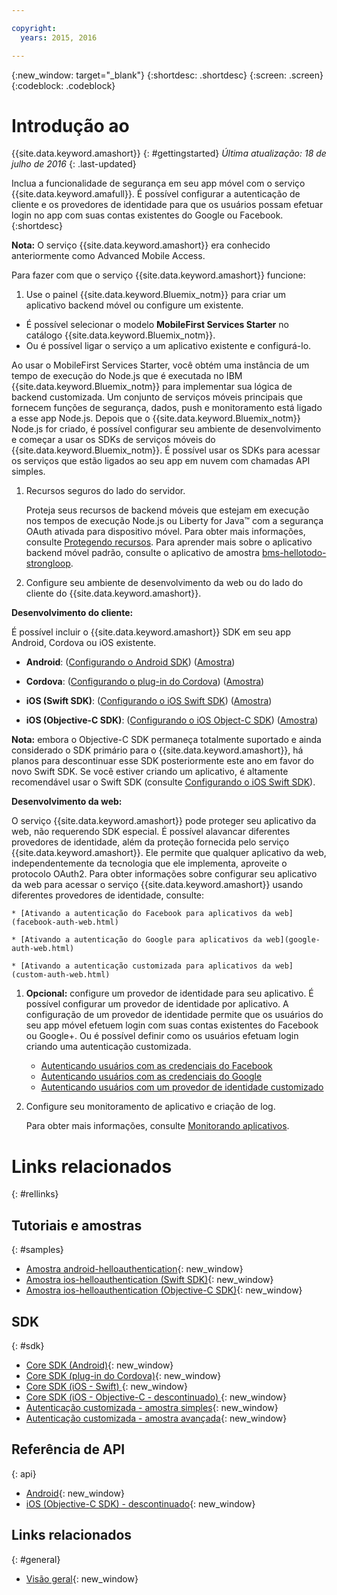 ```yaml
---

copyright:
  years: 2015, 2016

---
```


{:new_window: target="_blank"}
{:shortdesc: .shortdesc}
{:screen: .screen}
{:codeblock: .codeblock}

# Introdução ao
{{site.data.keyword.amashort}}
{: #gettingstarted}
*Última atualização: 18 de julho de 2016*
{: .last-updated}

Inclua a funcionalidade de segurança em seu app móvel com o serviço {{site.data.keyword.amafull}}. É possível configurar a autenticação de cliente e
os provedores de identidade para que os usuários possam efetuar login no app com suas
contas existentes do Google ou Facebook.
{:shortdesc}

**Nota:** O serviço {{site.data.keyword.amashort}} era
conhecido anteriormente como Advanced Mobile Access.


Para fazer com que o serviço {{site.data.keyword.amashort}} funcione:

1.  Use o painel {{site.data.keyword.Bluemix_notm}} para criar um aplicativo backend móvel ou configure um existente.
  - É possível selecionar o modelo **MobileFirst Services Starter** no catálogo {{site.data.keyword.Bluemix_notm}}.
  - Ou é possível ligar o serviço a um aplicativo existente e configurá-lo.

   Ao usar o MobileFirst Services Starter, você obtém uma instância de um tempo de execução do Node.js que é executada no IBM {{site.data.keyword.Bluemix_notm}} para implementar sua lógica de backend customizada. Um conjunto de serviços móveis principais que fornecem funções de segurança, dados, push e monitoramento está ligado a esse app Node.js. Depois que o {{site.data.keyword.Bluemix_notm}} Node.js for criado, é possível configurar seu ambiente de desenvolvimento e começar a usar os SDKs de serviços móveis do {{site.data.keyword.Bluemix_notm}}. É possível usar os SDKs para acessar os serviços que estão ligados ao seu app em nuvem com chamadas API simples.
  
1. Recursos seguros do lado do servidor.

   Proteja seus recursos de backend móveis que estejam em execução nos tempos de execução Node.js ou Liberty for Java&trade; com a segurança OAuth ativada para dispositivo móvel. Para obter mais informações, consulte [Protegendo recursos](protecting-resources.html).
   Para aprender mais sobre o aplicativo backend móvel padrão, consulte o aplicativo de amostra [bms-hellotodo-strongloop](https://github.com/ibm-bluemix-mobile-services/bms-hellotodo-strongloop).

1. Configure seu ambiente de desenvolvimento da web ou do lado do cliente do {{site.data.keyword.amashort}}.

  **Desenvolvimento do cliente:**
  
   É possível incluir o
{{site.data.keyword.amashort}} SDK em seu app Android, Cordova ou iOS existente. 
   * **Android**: ([Configurando o Android SDK](getting-started-android.html)) ([Amostra](https://github.com/ibm-bluemix-mobile-services/bms-samples-android-helloauthentication))
  
   * **Cordova**: ([Configurando o plug-in do Cordova](getting-started-cordova.html)) ([Amostra](https://github.com/ibm-bluemix-mobile-services/bms-samples-cordova-helloauthentication))
  
   * **iOS (Swift SDK)**: ([Configurando o iOS Swift SDK](getting-started-ios-swift-sdk.html)) ([Amostra](https://github.com/ibm-bluemix-mobile-services/bms-samples-swift-helloauthentication))
  
   * **iOS (Objective-C SDK)**: ([Configurando o iOS Object-C SDK](getting-started-ios.html)) ([Amostra](https://github.com/ibm-bluemix-mobile-services/bms-samples-ios-helloauthentication))
   
   **Nota:** embora o Objective-C SDK permaneça totalmente suportado e ainda considerado o SDK primário para o
{{site.data.keyword.amashort}}, há planos para descontinuar esse SDK posteriormente este ano em favor do novo Swift SDK. Se você estiver criando um aplicativo, é altamente recomendável usar o Swift SDK (consulte [Configurando o iOS Swift SDK](getting-started-ios-swift-sdk.html)).
   
   **Desenvolvimento da web:**

   O serviço {{site.data.keyword.amashort}} pode proteger seu aplicativo da web, não requerendo SDK especial. É possível alavancar diferentes provedores de identidade, além da proteção fornecida pelo serviço {{site.data.keyword.amashort}}. Ele permite que qualquer aplicativo da web, independentemente da tecnologia que ele implementa, aproveite o protocolo OAuth2. Para
obter informações sobre configurar seu aplicativo da web para acessar o serviço {{site.data.keyword.amashort}} usando diferentes
provedores de identidade, consulte:

    * [Ativando a autenticação do Facebook para aplicativos da web](facebook-auth-web.html)
              
    * [Ativando a autenticação do Google para aplicativos da web](google-auth-web.html)
              
    * [Ativando a autenticação customizada para aplicativos da web](custom-auth-web.html)
              
1. **Opcional:** configure um provedor de identidade para seu aplicativo. É possível configurar um provedor de identidade por aplicativo. A configuração de um provedor de identidade permite que os usuários do seu app móvel efetuem login com suas contas existentes do Facebook ou Google+. Ou é possível definir como os usuários efetuam login criando uma autenticação customizada.
   * [Autenticando usuários com as credenciais do Facebook](facebook-auth-overview.html)
   * [Autenticando usuários com as credenciais do Google](google-auth-overview.html)
   * [Autenticando usuários com um provedor de identidade customizado](custom-auth.html)

1. Configure seu monitoramento de aplicativo e criação de log.

    Para obter mais informações, consulte [Monitorando aplicativos](app-monitoring.html).

# Links relacionados
{: #rellinks}

## Tutoriais e amostras
{: #samples}
* [Amostra android-helloauthentication](https://github.com/ibm-bluemix-mobile-services/bms-samples-android-helloauthentication){: new_window}
* [Amostra ios-helloauthentication (Swift SDK)](https://github.com/ibm-bluemix-mobile-services/bms-samples-swift-helloauthentication){: new_window}
* [Amostra ios-helloauthentication (Objective-C SDK)](https://github.com/ibm-bluemix-mobile-services/bms-samples-ios-helloauthentication){: new_window}

## SDK
{: #sdk}
* [Core SDK (Android)](https://github.com/ibm-bluemix-mobile-services/bms-clientsdk-android-core){: new_window}
* [Core SDK (plug-in do Cordova)](https://github.com/ibm-bluemix-mobile-services/bms-clientsdk-cordova-plugin-core){: new_window}
* [Core SDK (iOS - Swift) ](https://github.com/ibm-bluemix-mobile-services/bms-clientsdk-swift-core){: new_window}
* [Core SDK (iOS - Objective-C - descontinuado) ](https://hub.jazz.net/git/bluemixmobilesdk/imf-ios-sdk/archive?revstr=master){: new_window}
* [Autenticação customizada - amostra simples](https://github.com/ibm-bluemix-mobile-services/bms-mca-custom-identity-provider-sample){: new_window}
* [Autenticação customizada - amostra avançada](https://github.com/ibm-bluemix-mobile-services/bms-mca-custom-identity-provider-with-user-management){: new_window}

## Referência de API
{: api}
* [Android](https://console.{DomainName}/docs/api/content/api/mobilefirst/android/core-api-doc/overview-summary.html){: new_window}
* [iOS (Objective-C SDK) - descontinuado](https://console.{DomainName}/docs/api/content/api/mobilefirst/ios/IMFCore_api-doc/html/index.html){: new_window}


## Links relacionados
{: #general}
* [Visão geral](overview.html){: new_window}
